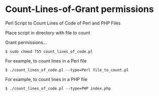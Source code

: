# Count-Lines-of-Grant permissions

Perl Script to Count Lines of Code of Perl and PHP Files

Place script in directory with file to count

Grant permissions...

	$ sudo chmod 755 count_lines_of_code.pl

For example, to count lines in a Perl file	

	$ ./count_lines_of_code.pl --type=Perl file_to_count.pl
	
For example, to count lines in a PHP file

	$ ./count_lines_of_code.pl --type=PHP index.php
